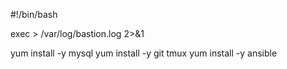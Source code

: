 #!/bin/bash

exec > /var/log/bastion.log 2>&1

yum install -y mysql
yum install -y git tmux
yum install -y ansible
